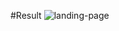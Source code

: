 #Result
![landing-page](https://github.com/fguilhermepll/threeJSImageRGBDisplacement/blob/main/bojack.gif)

